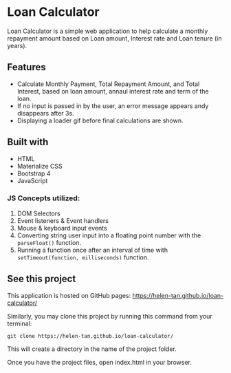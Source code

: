 # Loan Calculator
Loan Calculator is a simple web application to help calculate a monthly repayment amount based on Loan amount, Interest rate and Loan tenure (in years).


## Features
* Calculate Monthly Payment, Total Repayment Amount, and Total Interest, based on loan amount, annaul interest rate and term of the loan.
* If no input is passed in by the user, an error message appears andy disappears after 3s.
* Displaying a loader gif before final calculations are shown.

## Built with
* HTML
* Materialize CSS
* Bootstrap 4
* JavaScript

### JS Concepts utilized:
1. DOM Selectors
2. Event listeners & Event handlers
3. Mouse & keyboard input events
4. Converting string user input into a floating point number with the ```parseFloat()``` function.
5. Running a function once after an interval of time with ```setTimeout(function, milliseconds)``` function.


## See this project
This application is hosted on GitHub pages: https://helen-tan.github.io/loan-calculator/

Similarly, you may clone this project by running this command from your terminal:

```
git clone https://helen-tan.github.io/loan-calculator/
```

This will create a directory in the name of the project folder.

Once you have the project files, open index.html in your browser.